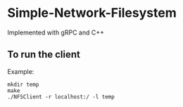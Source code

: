 # Simple-Network-Filesystem

Implemented with gRPC and C++

## To run the client

Example:
```
mkdir temp
make
./NFSClient -r localhost:/ -l temp
```
